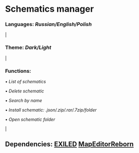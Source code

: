 # Schematics manager


### Languages: *Russian/English/Polish*

|

### Theme: *Dark/Light*

|

### Functions:

• *List of schematics*

• *Delete schematic*
	
• *Search by name*
	
• *Install schematic: .json/.zip/.rar/.7zip/folder*
	
• *Open schematic folder*

|

## Dependencies: <a href="https://github.com/ExMod-Team/EXILED">EXILED</a> <a href="https://github.com/Michal78900/MapEditorReborn">MapEditorReborn</a>
